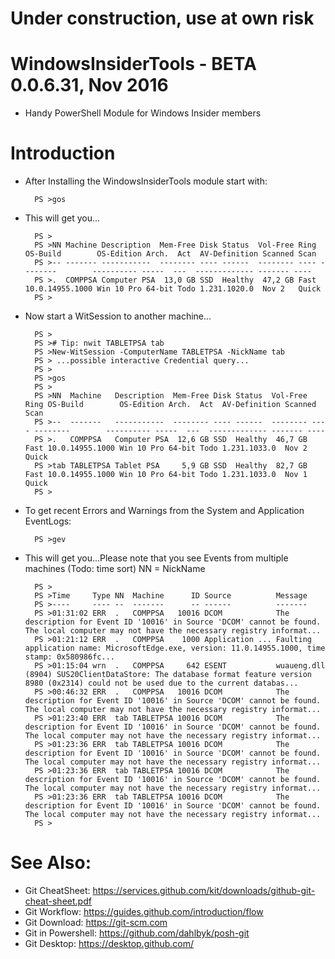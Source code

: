 # Under construction, use at own risk

# WindowsInsiderTools - BETA 0.0.6.31, Nov 2016

+ Handy PowerShell Module for Windows Insider members

# Introduction

+ After Installing the WindowsInsiderTools module start with:

        PS >gos

+ This will get you...
    
        PS >
        PS >NN Machine Description  Mem-Free Disk Status  Vol-Free Ring OS-Build        OS-Edition Arch.  Act  AV-Definition Scanned Scan 
        PS >-- ------- -----------  -------- ---- ------  -------- ---- --------        ---------- -----  ---  ------------- ------- ---- 
        PS >.  COMPPSA Computer PSA  13,0 GB SSD  Healthy  47,2 GB Fast 10.0.14955.1000 Win 10 Pro 64-bit Todo 1.231.1020.0  Nov 2   Quick
        PS >

+ Now start a WitSession to another machine...
    
        PS >
        PS ># Tip: nwit TABLETPSA tab
        PS >New-WitSession -ComputerName TABLETPSA -NickName tab
        PS > ...possible interactive Credential query...
        PS >
        PS >gos
        PS >
        PS >NN  Machine   Description  Mem-Free Disk Status  Vol-Free Ring OS-Build        OS-Edition Arch.  Act  AV-Definition Scanned Scan 
        PS >--  -------   -----------  -------- ---- ------  -------- ---- --------        ---------- -----  ---  ------------- ------- ---- 
        PS >.   COMPPSA   Computer PSA  12,6 GB SSD  Healthy  46,7 GB Fast 10.0.14955.1000 Win 10 Pro 64-bit Todo 1.231.1033.0  Nov 2   Quick
        PS >tab TABLETPSA Tablet PSA     5,9 GB SSD  Healthy  82,7 GB Fast 10.0.14955.1000 Win 10 Pro 64-bit Todo 1.231.1033.0  Nov 1   Quick
        PS >

+ To get recent Errors and Warnings from the System and Application EventLogs:

        PS >gev

+ This will get you...Please note that you see Events from multiple machines (Todo: time sort)
NN = NickName
    
        PS >
        PS >Time     Type NN  Machine      ID Source          Message                                                                                                                                   
        PS >----     ---- --  -------      -- ------          -------                                                                                                                                   
        PS >01:31:02 ERR  .   COMPPSA   10016 DCOM            The description for Event ID '10016' in Source 'DCOM' cannot be found.  The local computer may not have the necessary registry informat...
        PS >01:21:12 ERR  .   COMPPSA    1000 Application ... Faulting application name: MicrosoftEdge.exe, version: 11.0.14955.1000, time stamp: 0x580986fc...                                         
        PS >01:15:04 wrn  .   COMPPSA     642 ESENT           wuaueng.dll (8904) SUS20ClientDataStore: The database format feature version 8980 (0x2314) could not be used due to the current databas...
        PS >00:46:32 ERR  .   COMPPSA   10016 DCOM            The description for Event ID '10016' in Source 'DCOM' cannot be found.  The local computer may not have the necessary registry informat...
        PS >01:23:40 ERR  tab TABLETPSA 10016 DCOM            The description for Event ID '10016' in Source 'DCOM' cannot be found.  The local computer may not have the necessary registry informat...
        PS >01:23:36 ERR  tab TABLETPSA 10016 DCOM            The description for Event ID '10016' in Source 'DCOM' cannot be found.  The local computer may not have the necessary registry informat...
        PS >01:23:36 ERR  tab TABLETPSA 10016 DCOM            The description for Event ID '10016' in Source 'DCOM' cannot be found.  The local computer may not have the necessary registry informat...
        PS >01:23:36 ERR  tab TABLETPSA 10016 DCOM            The description for Event ID '10016' in Source 'DCOM' cannot be found.  The local computer may not have the necessary registry informat...
        PS >

# See Also:

+ Git CheatSheet: https://services.github.com/kit/downloads/github-git-cheat-sheet.pdf
+ Git Workflow: https://guides.github.com/introduction/flow
+ Git Download: https://git-scm.com
+ Git in Powershell: https://github.com/dahlbyk/posh-git
+ Git Desktop: https://desktop.github.com/
